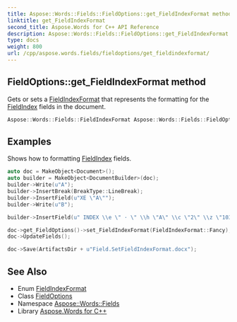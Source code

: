 ```yaml
---
title: Aspose::Words::Fields::FieldOptions::get_FieldIndexFormat method
linktitle: get_FieldIndexFormat
second_title: Aspose.Words for C++ API Reference
description: Aspose::Words::Fields::FieldOptions::get_FieldIndexFormat method. Gets or sets a FieldIndexFormat that represents the formatting for the FieldIndex fields in the document in C++.
type: docs
weight: 800
url: /cpp/aspose.words.fields/fieldoptions/get_fieldindexformat/
---
```

## FieldOptions::get_FieldIndexFormat method


Gets or sets a [FieldIndexFormat](./) that represents the formatting for the [FieldIndex](../../fieldindex/) fields in the document.

```cpp
Aspose::Words::Fields::FieldIndexFormat Aspose::Words::Fields::FieldOptions::get_FieldIndexFormat()
```


## Examples



Shows how to formatting [FieldIndex](../../fieldindex/) fields. 
```cpp
auto doc = MakeObject<Document>();
auto builder = MakeObject<DocumentBuilder>(doc);
builder->Write(u"A");
builder->InsertBreak(BreakType::LineBreak);
builder->InsertField(u"XE \"A\"");
builder->Write(u"B");

builder->InsertField(u" INDEX \\e \" · \" \\h \"A\" \\c \"2\" \\z \"1033\"", nullptr);

doc->get_FieldOptions()->set_FieldIndexFormat(FieldIndexFormat::Fancy);
doc->UpdateFields();

doc->Save(ArtifactsDir + u"Field.SetFieldIndexFormat.docx");
```

## See Also

* Enum [FieldIndexFormat](../../fieldindexformat/)
* Class [FieldOptions](../)
* Namespace [Aspose::Words::Fields](../../)
* Library [Aspose.Words for C++](../../../)
